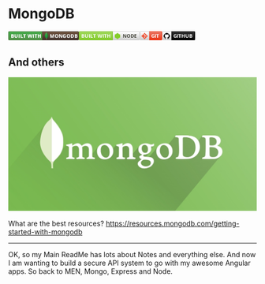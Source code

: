 # MongoDB #
![](https://github.com/gokemon/tuts-plus/blob/master/images/builtWith/mongodb-long.png)![](https://github.com/gokemon/tuts-plus/blob/master/images/builtWith/node-long.png)![](https://github.com/gokemon/tuts-plus/blob/master/images/builtWith/git-short.png)![](https://github.com/gokemon/tuts-plus/blob/master/images/builtWith/github-short.png)

## And others ##

![MongoDB](https://github.com/gokemon/tuts-plus/blob/master/images/mongodb.jpeg)

 
What are the best resources?
https://resources.mongodb.com/getting-started-with-mongodb


----------
OK, so my Main ReadMe has lots about Notes and everything else. And now I am wanting to build a secure API system to go with my awesome Angular apps. So back to MEN, Mongo, Express and Node. 